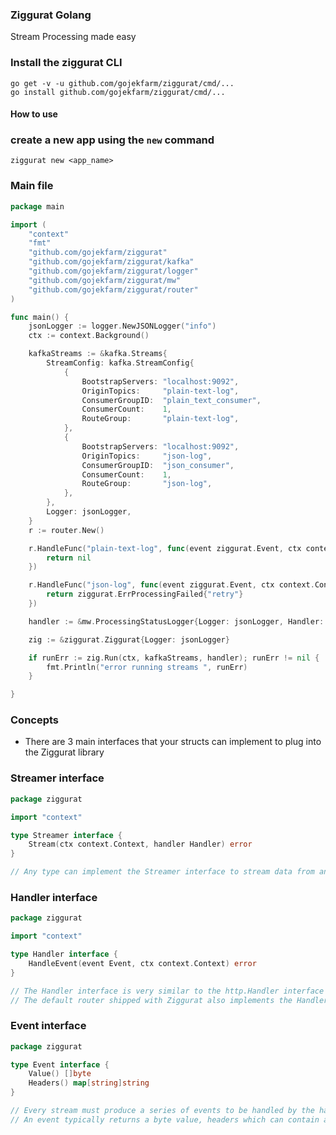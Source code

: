 ### Ziggurat Golang

Stream Processing made easy

### Install the ziggurat CLI

```shell script
go get -v -u github.com/gojekfarm/ziggurat/cmd/...
go install github.com/gojekfarm/ziggurat/cmd/...                                                                                                                                                     
```

#### How to use

### create a new app using the `new` command

```shell
ziggurat new <app_name>
```

### Main file

```go
package main

import (
	"context"
	"fmt"
	"github.com/gojekfarm/ziggurat"
	"github.com/gojekfarm/ziggurat/kafka"
	"github.com/gojekfarm/ziggurat/logger"
	"github.com/gojekfarm/ziggurat/mw"
	"github.com/gojekfarm/ziggurat/router"
)

func main() {
	jsonLogger := logger.NewJSONLogger("info")
	ctx := context.Background()

	kafkaStreams := &kafka.Streams{
		StreamConfig: kafka.StreamConfig{
			{
				BootstrapServers: "localhost:9092",
				OriginTopics:     "plain-text-log",
				ConsumerGroupID:  "plain_text_consumer",
				ConsumerCount:    1,
				RouteGroup:       "plain-text-log",
			},
			{
				BootstrapServers: "localhost:9092",
				OriginTopics:     "json-log",
				ConsumerGroupID:  "json_consumer",
				ConsumerCount:    1,
				RouteGroup:       "json-log",
			},
		},
		Logger: jsonLogger,
	}
	r := router.New()

	r.HandleFunc("plain-text-log", func(event ziggurat.Event, ctx context.Context) error {
		return nil
	})

	r.HandleFunc("json-log", func(event ziggurat.Event, ctx context.Context) error {
		return ziggurat.ErrProcessingFailed{"retry"}
	})

	handler := &mw.ProcessingStatusLogger{Logger: jsonLogger, Handler: r}

	zig := &ziggurat.Ziggurat{Logger: jsonLogger}

	if runErr := zig.Run(ctx, kafkaStreams, handler); runErr != nil {
		fmt.Println("error running streams ", runErr)
	}

}
```

### Concepts

- There are 3 main interfaces that your structs can implement to plug into the Ziggurat library

### Streamer interface

```go
package ziggurat

import "context"

type Streamer interface {
	Stream(ctx context.Context, handler Handler) error
}

// Any type can implement the Streamer interface to stream data from any source
```

### Handler interface

```go
package ziggurat

import "context"

type Handler interface {
	HandleEvent(event Event, ctx context.Context) error
}

// The Handler interface is very similar to the http.Handler interface
// The default router shipped with Ziggurat also implements the Handler interface
```

### Event interface

```go
package ziggurat

type Event interface {
	Value() []byte
	Headers() map[string]string
}

// Every stream must produce a series of events to be handled by the handler
// An event typically returns a byte value, headers which can contain additional metadata
```
